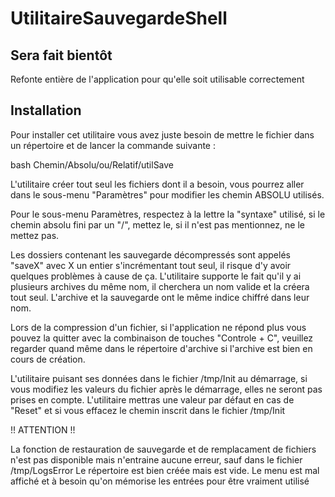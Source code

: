 # UtilitaireSauvegardeShell

## Sera fait bientôt 

  Refonte entière de l'application pour qu'elle soit utilisable correctement

## Installation
Pour installer cet utilitaire vous avez juste besoin de mettre le fichier dans un répertoire et de lancer la commande suivante : 

bash Chemin/Absolu/ou/Relatif/utilSave

L'utilitaire créer tout seul les fichiers dont il a besoin, vous pourrez aller dans le sous-menu "Paramètres" pour modifier les chemin ABSOLU utilisés.

Pour le sous-menu Paramètres, respectez à la lettre la "syntaxe" utilisé, si le chemin absolu fini par un "/", mettez le, si il n'est pas mentionnez, ne le mettez pas.

Les dossiers contenant les sauvegarde décompressés sont appelés "saveX" avec X un entier s'incrémentant tout seul, il risque d'y avoir quelques problèmes à cause de ça.
L'utilitaire supporte le fait qu'il y ai plusieurs archives du même nom, il cherchera un nom valide et la créera tout seul.
L'archive et la sauvegarde ont le même indice chiffré dans leur nom.

Lors de la compression d'un fichier, si l'application ne répond plus vous pouvez la quitter avec la combinaison de touches "Controle + C", 
veuillez regarder quand même dans le répertoire d'archive si l'archive est bien en cours de création.

L'utilitaire puisant ses données dans le fichier /tmp/Init au démarrage, si vous modifiez les valeurs du fichier après le démarrage, elles ne seront pas prises en compte.
L'utilitaire mettras une valeur par défaut en cas de "Reset" et si vous effacez le chemin inscrit dans le fichier /tmp/Init


!! ATTENTION !! 

La fonction de restauration de sauvegarde et de remplacament de fichiers n'est pas disponible mais n'entraine aucune erreur, sauf dans le fichier /tmp/LogsError
Le répertoire est bien créée mais est vide.
Le menu est mal affiché et à besoin qu'on mémorise les entrées pour être vraiment utilisé
